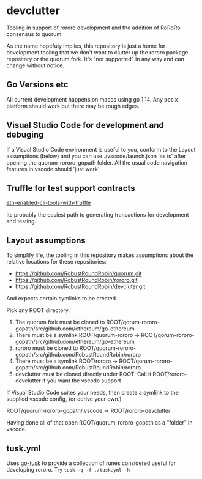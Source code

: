 # devclutter

Tooling in support of rororo development and the addition of RoRoRo consensus
to quorum

As the name hopefuly implies, this repository is just a home for development
tooling that we don't want to clutter up the rororo package repository or the
quorum fork. It's "not supported" in any way and can change without notice.

## Go Versions etc

All current development happens on macos using go 1.14. Any posix platform
should work but there may be rough edges.

## Visual Studio Code for development and debuging

If a Visual Studio Code environment is useful to you, conform to the Layout
assumptions (below) and you can use ./vscode/launch.json 'as is' after opening
the quorum-rororo-gopath folder. All the usual code navigation features in
vscode should 'just work'

## Truffle for test support contracts

[eth-enabled-cli-tools-with-truffle](https://www.trufflesuite.com/tutorials/creating-a-cli-with-truffle-3)

Its probably the easiest path to generating transactions for development and
testing.


## Layout assumptions

To simplify life, the tooling in this repository makes assumptions about the
relative locations for these repositories:

* https://github.com/RobustRoundRobin/quorum.git
* https://github.com/RobustRoundRobin/rororo.git
* https://github.com/RobustRoundRobin/devcluter.git

And expects certain symlinks to be created.

Pick any ROOT directory.

1. The quorum fork must be cloned to ROOT/qorum-rororo-gopath/src/github.com/ethereum/go-ethereum
2. There must be a symlink ROOT/quorum-rororo -> ROOT/qorum-rororo-gopath/src/github.com/ethereum/go-ethereum
3. rororo must be cloned to ROOT/quorum-rororo-gopath/src/github.com/RobustRoundRobin/rororo
4. There must be a symlink ROOT/rororo -> ROOT/qorum-rororo-gopath/src/github.com/RobustRoundRobin/rororo
5. devclutter must be cloned directly under ROOT. Call it ROOT/rororo-devclutter if you want the vscode support

If Visual Studio Code suites your needs, then create a symlink to the supplied
vscode config, (or derive your own.)

   ROOT/quorum-rororo-gopath/.vscode -> ROOT/rororo-devclutter

Having done all of that open ROOT/quorum-rororo-gopath as a "folder" in vscode.

## tusk.yml

Uses [go-tusk](https://rliebz.github.io/tusk/) to provide a collection of runes
considered useful for developing rororo. Try `tusk -q -f ./tusk.yml -h`
